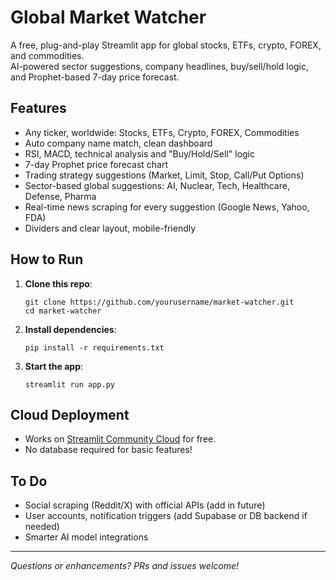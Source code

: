 # Global Market Watcher

A free, plug-and-play Streamlit app for global stocks, ETFs, crypto, FOREX, and commodities.  
AI-powered sector suggestions, company headlines, buy/sell/hold logic, and Prophet-based 7-day price forecast.

## Features

- Any ticker, worldwide: Stocks, ETFs, Crypto, FOREX, Commodities
- Auto company name match, clean dashboard
- RSI, MACD, technical analysis and "Buy/Hold/Sell" logic
- 7-day Prophet price forecast chart
- Trading strategy suggestions (Market, Limit, Stop, Call/Put Options)
- Sector-based global suggestions: AI, Nuclear, Tech, Healthcare, Defense, Pharma
- Real-time news scraping for every suggestion (Google News, Yahoo, FDA)
- Dividers and clear layout, mobile-friendly

## How to Run

1. **Clone this repo**:
    ```
    git clone https://github.com/yourusername/market-watcher.git
    cd market-watcher
    ```
2. **Install dependencies**:
    ```
    pip install -r requirements.txt
    ```
3. **Start the app**:
    ```
    streamlit run app.py
    ```

## Cloud Deployment

- Works on [Streamlit Community Cloud](https://streamlit.io/cloud) for free.
- No database required for basic features!

## To Do

- Social scraping (Reddit/X) with official APIs (add in future)
- User accounts, notification triggers (add Supabase or DB backend if needed)
- Smarter AI model integrations

---

_Questions or enhancements? PRs and issues welcome!_
